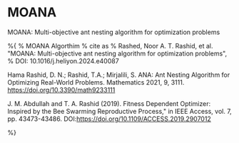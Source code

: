 # MOANA

MOANA: Multi-objective ant nesting algorithm for optimization problems

%{
% MOANA Algorthim
% cite as 
%  Rashed, Noor A. T. Rashid, et al. "MOANA: Multi-objective ant nesting algorithm for optimization problems",
% DOI: 10.1016/j.heliyon.2024.e40087 


Hama Rashid, D. N.; Rashid, T.A.; Mirjalili, S. ANA: Ant Nesting Algorithm for Optimizing Real-World Problems. Mathematics 2021, 9, 3111. https://doi.org/10.3390/math9233111

J. M. Abdullah and T. A. Rashid (2019). Fitness Dependent Optimizer: Inspired by the Bee Swarming Reproductive Process," in IEEE Access, vol. 7, pp. 43473-43486. DOI:https://doi.org/10.1109/ACCESS.2019.2907012

%}
